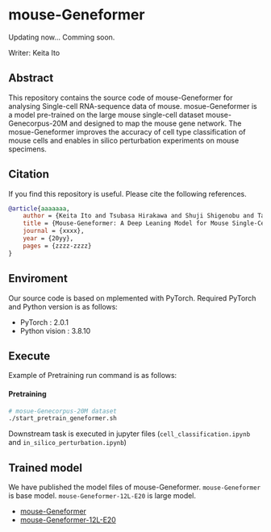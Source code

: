 # mouse-Geneformer
Updating now...
Comming soon.

Writer: Keita Ito

## Abstract 
This repository contains the source code of mouse-Geneformer for analysing Single-cell RNA-sequence data of mouse. mosue-Geneformer is a model pre-trained on the large mouse single-cell dataset mouse-Genecorpus-20M and designed to map the mouse gene network. The mosue-Geneformer improves the accuracy of cell type classification of mouse cells and enables in silico perturbation experiments on mouse specimens.

## Citation
If you find this repository is useful. Please cite the following references.

```bibtex 
@article{aaaaaaa,
    author = {Keita Ito and Tsubasa Hirakawa and Shuji Shigenobu and Takayoshi Yamashita and Hironobu Fujiyoshi},
    title = {Mouse-Geneformer: A Deep Leaning Model for Mouse Single-Cell Transcriptome and Its Cross-Species Utility},
    journal = {xxxx},
    year = {20yy},
    pages = {zzzz-zzzz}
}
```
## Enviroment
Our source code is based on mplemented with PyTorch. 
Required PyTorch and Python version is as follows:
- PyTorch : 2.0.1
- Python vision : 3.8.10

## Execute
Example of Pretraining run command is as follows:

#### Pretraining
```bash
# mosue-Genecorpus-20M dataset
./start_pretrain_geneformer.sh
```
Downstream task is executed in jupyter files (`cell_classification.ipynb` and `in_silico_perturbation.ipynb`)

## Trained model
We have published the model files of mouse-Geneformer. `mouse-Geneformer` is base model. `mouse-Geneformer-12L-E20` is large model.

- [mouse-Geneformer](https://drive.google.com/...)
- [mouse-Geneformer-12L-E20](https://drive.google.com/...)